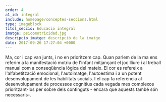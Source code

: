 ```yaml
---
order: 4
a1_id: integral
include: homepage/conceptes-seccions.html
type: imageblock
titol_seccio: Educació integral
imatge: psicomotricidad.jpg
descripcio_imatge: descripció de la imatge
date: 2017-09-26 17:27:04 +0000
---
```

Ma, cor i cap van junts, i no en prioritzem cap. Quan parlem de la ma ens referim a la manifestació motriu de l'infant mitjançant el joc lliure i al treball manual com a conseqüència lògica del mateix. El cor es refereix a l'alfabetització emocional, l'autoimatge, l'autoestima i a un potent desenvolupament de les habilitats socials. I el cap fa referència al desenvolupament de processos cognitius cada vegada mes complexos prioritzant-los per sobre dels continguts - encara que aquests també són necessaris-.
